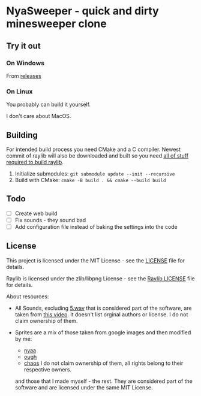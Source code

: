 # NyaSweeper - quick and dirty minesweeper clone

## Try it out

### On Windows

From [releases](todo)

### On Linux

You probably can build it yourself.

I don't care about MacOS.

## Building

For intended build process you need CMake and a C compiler.
Newest commit of raylib will also be downloaded and built so you need [all of stuff required to build raylib](https://github.com/raysan5/raylib/wiki/Working-on-GNU-Linux#building-library).

1. Initialize submodules: `git submodule update --init --recursive`
2. Build with CMake: `cmake -B build . && cmake --build build`

## Todo

- [ ] Create web build
- [ ] Fix sounds - they sound bad
- [ ] Add configuration file instead of baking the settings into the code

## License

This project is licensed under the MIT License - see the [LICENSE](LICENSE) file for details.

Raylib is licensed under the zlib/libpng License - see the [Raylib LICENSE](https://github.com/raysan5/raylib/blob/d582becbc2a358202de65cac39bd68ed9148a731/LICENSE) file for details.

About resources:

- All Sounds, excluding [5.wav](assets/sfx/5.wav) that is considered part of the software, are taken from [this video](https://www.youtube.com/watch?v=9RE0yHwb2oM). It doesn't list orginal authors or license. I do not claim ownership of them.
- Sprites are a mix of those taken from google images and then modified by me:
    - [nyaa](assets/sprites/individual/nyaa.png)
    - [ough](assets/sprites/individual/ough.png)
    - [chaos](assets/sprites/individual/chaos.png)
    I do not claim ownership of them, all rights belong to their respective owners.

    and those that I made myself - the rest. They are considered part of the software and are licensed under the same MIT License.
